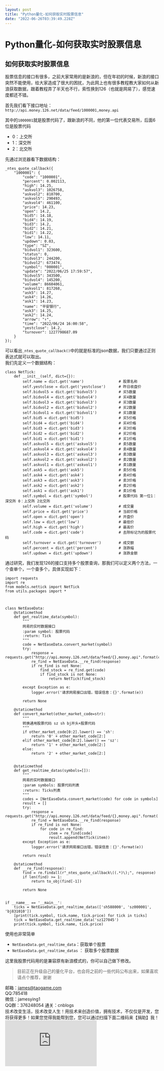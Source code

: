 ```yaml
---
layout: post
title: "Python量化-如何获取实时股票信息"
date: "2022-06-26T03:39:49.228Z"
---
```

Python量化-如何获取实时股票信息
===================

如何获取实时股票信息
----------

股票信息的接口有很多，之前大家常用的是新浪的，但在年初的时候，新浪的接口突然不能使用，给大家造成了很大的困扰，为此网上也有很多教程教大家如何从新浪获取数据，跟着教程弄了半天也不行，索性换到126（也就是网易了），感觉速度都还不错。

首先我们看下接口地址：`http://api.money.126.net/data/feed/1000001,money.api`

其中的`1000001`就是股票代码了，跟新浪的不同，他的第一位代表交易所，后面6位是股票代码

*   0：上交所
*   1：深交所
*   2：北交所

先通过浏览器看下数据结构：

    _ntes_quote_callback({
        "1000001": {
            "code": "1000001",
            "percent": 0.002113,
            "high": 14.25,
            "askvol3": 1026758,
            "askvol2": 810700,
            "askvol5": 290493,
            "askvol4": 461100,
            "price": 14.23,
            "open": 14.2,
            "bid5": 14.18,
            "bid4": 14.19,
            "bid3": 14.2,
            "bid2": 14.21,
            "bid1": 14.22,
            "low": 14.11,
            "updown": 0.03,
            "type": "SZ",
            "bidvol1": 323600,
            "status": 0,
            "bidvol3": 244200,
            "bidvol2": 673474,
            "symbol": "000001",
            "update": "2022/06/25 17:59:57",
            "bidvol5": 343500,
            "bidvol4": 145200,
            "volume": 86604061,
            "askvol1": 817268,
            "ask5": 14.27,
            "ask4": 14.26,
            "ask1": 14.23,
            "name": "平安银行",
            "ask3": 14.25,
            "ask2": 14.24,
            "arrow": "↑",
            "time": "2022/06/24 16:00:58",
            "yestclose": 14.2,
            "turnover": 1227798687.09
        }
    });
    

可以看出`_ntes_quote_callback()`中的就是标准的json数据，我们只要通过正则表达式就可以取出。  
我们先定义一个数据结构：

    class NetTick:
        def __init__(self, dict={}):
            self.name = dict.get('name')                # 股票名称
            self.yestclose = dict.get('yestclose')      # 昨日收盘价
            self.bidvol5 = dict.get('bidvol5')          # 买5数量
            self.bidvol4 = dict.get('bidvol4')          # 买4数量
            self.bidvol3 = dict.get('bidvol3')          # 买3数量
            self.bidvol2 = dict.get('bidvol2')          # 买2数量
            self.bidvol1 = dict.get('bidvol1')          # 买1数量
            self.bid5 = dict.get('bid5')                # 买5价格
            self.bid4 = dict.get('bid4')                # 买4价格
            self.bid3 = dict.get('bid3')                # 买3价格
            self.bid2 = dict.get('bid2')                # 买2价格
            self.bid1 = dict.get('bid1')                # 买1价格
            self.askvol5 = dict.get('askvol5')          # 卖5数量
            self.askvol4 = dict.get('askvol4')          # 卖4数量
            self.askvol3 = dict.get('askvol3')          # 卖3数量
            self.askvol2 = dict.get('askvol2')          # 卖2数量
            self.askvol1 = dict.get('askvol1')          # 卖1数量
            self.ask5 = dict.get('ask5')                # 卖5价格
            self.ask4 = dict.get('ask4')                # 卖4价格
            self.ask3 = dict.get('ask3')                # 卖3价格
            self.ask2 = dict.get('ask2')                # 卖2价格
            self.ask1 = dict.get('ask1')                # 卖1价格
            self.symbol = dict.get('symbol')            # 股票代码 第一位1：深交所 0：上交所 2北交所
            self.volume = dict.get('volume')            # 成交量
            self.price = dict.get('price')              # 当前价格
            self.open = dict.get('open')                # 开盘价
            self.low = dict.get('low')                  # 最低价
            self.high = dict.get('high')                # 最高价
            self.code = dict.get('code')                # 去除标记为的股票代码
            self.turnover = dict.get('turnover')        # 成交额
            self.percent = dict.get('percent')          # 涨跌幅
            self.updown = dict.get('updown')            # 涨跌金额
    

通过研究，我们发现126的接口支持多个股票查询，那我们可以定义两个方法，一个查单个，一个查多个，具体实现如下：

    import requests
    import re
    from models.nettick import NetTick
    from utils.packages import *
    
    
    
    class NetEaseData:
        @staticmethod
        def get_realtime_data(symbol):
            """
            网易的实时数据接口
            :param symbol: 股票代码
            :return: Tick
            """
            code = NetEaseData.convert_market(symbol)
            try:
                response = requests.get("http://api.money.126.net/data/feed/{},money.api".format(code)).text
                re_find = NetEaseData.__re_find(response)
                if re_find is not None:
                    find_stock = re_find.get(code)
                    if find_stock is not None:
                        return NetTick(find_stock)
    
            except Exception as e:
                logger.error('请求网易接口出错，错误信息：{}'.format(e))
    
            return None
    
        @staticmethod
        def convert_market(other_market_code=str):
            """
            转换通用股票代码 sz sh bj开头+股票代码
            """
            if other_market_code[0:2].lower() == 'sh':
                return '0' + other_market_code[2:]
            elif other_market_code[0:2].lower() == 'sz':
                return '1' + other_market_code[2:]
            else:
                return '2' + other_market_code[2:]
    
    
        @staticmethod
        def get_realtime_datas(symbols=[]):
            """
            网易的实时数据接口
            :param symbols: 股票代码列表
            :return: Ticks列表
            """
            codes = [NetEaseData.convert_market(code) for code in symbols]
            result = []
            try:
                response = requests.get("http://api.money.126.net/data/feed/{},money.api".format(','.join(codes))).text
                re_find = NetEaseData.__re_find(response)
                if re_find is not None:
                    for code in re_find:
                        item = re_find[code]
                        result.append(NetTick(item))
            except Exception as e:
                logger.error('请求网易接口出错，错误信息：{}'.format(e))
    
            return result
    
        @staticmethod
        def __re_find(response):
            find = re.findall(r"_ntes_quote_callback\((.*)\);", response)
            if len(find) >= 1:
                return to_obj(find[-1])
    
            return None
    
    
    if __name__ == '__main__':
        ticks = NetEaseData.get_realtime_datas(['sh588000', 'sz000001', 'bj831010'])
        [print(tick.symbol, tick.name, tick.price) for tick in ticks]
        tick = NetEaseData.get_realtime_data('sz127045')
        print(tick.symbol, tick.name, tick.price)
    

使用也非常简单

*   `NetEaseData.get_realtime_data`：获取单个股票
*   `NetEaseData.get_realtime_datas` ： 获取多个股票数据

这里我股票代码用的是兼容原有新浪模式的，你可以自己做下修改。

> 目前正在升级自己的量化平台，也会将之前的一些代码公布出来，如果喜欢请点个推荐，谢谢

邮箱：james@taogame.com  
QQ:785418  
微信：jamesying1  
QQ群：376248054 通关：cnblogs  
技术改变生活，技术改变人生！用技术来创造价值，拥有技术，不仅仅是开发，您将获得更多！如果您觉得我能帮到您，您可以通过扫描下面二维码来【捐助】我！  
![](https://mobilecodec.alipay.com/show.htm?code=apkk7iarj6b5z7ik7f&picSize=L)